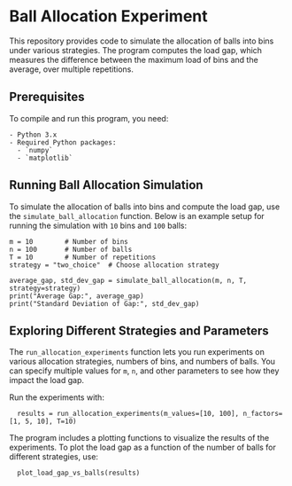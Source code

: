 # Ball Allocation Experiment

This repository provides code to simulate the allocation of balls into bins under various strategies. The program computes the load gap, which measures the difference between the maximum load of bins and the average, over multiple repetitions.

## Prerequisites

To compile and run this program, you need:
```
- Python 3.x
- Required Python packages:
  - `numpy`
  - `matplotlib`
```

## Running Ball Allocation Simulation

To simulate the allocation of balls into bins and compute the load gap, use the `simulate_ball_allocation` function. Below is an example setup for running the simulation with `10` bins and `100` balls:

```
m = 10        # Number of bins
n = 100       # Number of balls
T = 10        # Number of repetitions
strategy = "two_choice"  # Choose allocation strategy

average_gap, std_dev_gap = simulate_ball_allocation(m, n, T, strategy=strategy)
print("Average Gap:", average_gap)
print("Standard Deviation of Gap:", std_dev_gap)
```
## Exploring Different Strategies and Parameters

The `run_allocation_experiments` function lets you run experiments on various allocation strategies, numbers of bins, and numbers of balls. You can specify multiple values for `m`, `n`, and other parameters to see how they impact the load gap.

Run the experiments with:
```
  results = run_allocation_experiments(m_values=[10, 100], n_factors=[1, 5, 10], T=10)
```
The program includes a plotting functions to visualize the results of the experiments. To plot the load gap as a function of the number of balls for different strategies, use:
```
  plot_load_gap_vs_balls(results)
```
